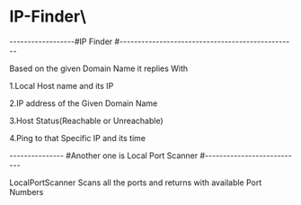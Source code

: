 # IP-Finder\

------------------#IP Finder #-------------------------------------------------

Based on the given Domain Name it replies With 

 1.Local Host name and its IP
 
 2.IP address of the Given Domain Name
 
 3.Host Status(Reachable or Unreachable)
 
 4.Ping to that Specific IP and its time
 
 
 
 
 --------------- #Another one is Local Port Scanner #---------------------------

LocalPortScanner Scans all the ports and returns with available Port Numbers 
 
 
